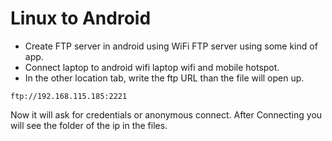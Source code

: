 # Linux to Android

- Create FTP server in android using WiFi FTP server using some kind of app.
- Connect laptop to android wifi laptop wifi and mobile hotspot.
- In the other location tab, write the ftp URL than the file will open up.

```
ftp://192.168.115.185:2221
```

Now it will ask for credentials or anonymous connect. After Connecting you will see the folder of the ip in the files.

